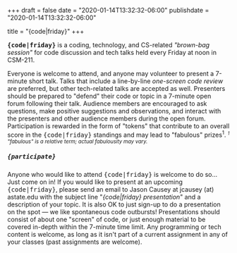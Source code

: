 +++
draft = false
date = "2020-01-14T13:32:32-06:00"
publishdate = "2020-01-14T13:32:32-06:00"

title = "{code|friday}"
+++

<tt><strong>{code|friday}</strong></tt> is a coding, technology, and CS-related <em>"brown-bag session"</em> for code discussion and tech talks held every Friday at noon in CSM-211.

Everyone is welcome to attend, and anyone may volunteer to present a 7-minute short talk. Talks that include a line-by-line <em>one-screen code review</em> are preferred, but other tech-related talks are accepted as well. Presenters should be prepared to "defend" their code or topic in a 7-minute open forum following their talk. Audience members are encouraged to ask questions, make positive suggestions and observations, and interact with the presenters and other audience members during the open forum. Participation is rewarded in the form of "tokens" that contribute to an overall score in the <tt>{code|friday}</tt> standings and may lead to "fabulous" prizes<sup>1</sup>.
<small><em><sup>1</sup> "fabulous" is a relative term; actual fabulousity may vary.</em></small>

##### <tt>{participate}</tt>

Anyone who would like to attend <tt>{code|friday}</tt> is welcome to do so... Just come on in! If you would like to present at an upcoming <tt>{code|friday}</tt>, please send an email to Jason Causey at jcausey (at) astate.edu with the subject line "<em>{code|friday} presentation</em>" and a description of your topic. It is also OK to just sign-up to do a presentation on the spot — we like spontaneous code outbursts! Presentations should consist of about one "screen" of code, or just enough material to be covered in-depth within the 7-minute time limit. Any programming or tech content is welcome, as long as it isn't part of a current assignment in any of your classes (past assignments are welcome).